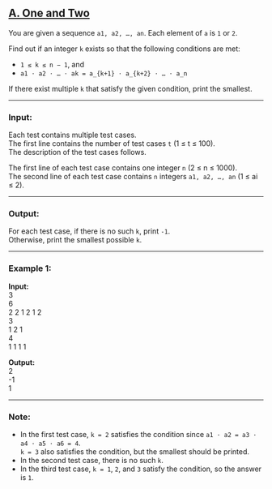 ## [A. One and Two](https://codeforces.com/problemset/problem/1788/A)

You are given a sequence `a1, a2, …, an`. Each element of `a` is `1` or `2`.

Find out if an integer `k` exists so that the following conditions are met:

- `1 ≤ k ≤ n − 1`, and  
- `a1 ⋅ a2 ⋅ … ⋅ ak = a_{k+1} ⋅ a_{k+2} ⋅ … ⋅ a_n`

If there exist multiple `k` that satisfy the given condition, print the smallest.

---

### Input:
Each test contains multiple test cases.  
The first line contains the number of test cases `t` (1 ≤ t ≤ 100).  
The description of the test cases follows.

The first line of each test case contains one integer `n` (2 ≤ n ≤ 1000).  
The second line of each test case contains `n` integers `a1, a2, …, an` (1 ≤ ai ≤ 2).

---

### Output:
For each test case, if there is no such `k`, print `-1`.  
Otherwise, print the smallest possible `k`.

---

### Example 1:
**Input:**  
3  
6  
2 2 1 2 1 2  
3  
1 2 1  
4  
1 1 1 1  

**Output:**  
2  
-1  
1

---

### Note:
- In the first test case, `k = 2` satisfies the condition since `a1 ⋅ a2 = a3 ⋅ a4 ⋅ a5 ⋅ a6 = 4`.  
  `k = 3` also satisfies the condition, but the smallest should be printed.  
- In the second test case, there is no such `k`.  
- In the third test case, `k = 1`, `2`, and `3` satisfy the condition, so the answer is `1`.
